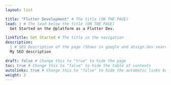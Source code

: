 ```yaml
---
layout: list

title: "Flutter Development" # The title (ON THE PAGE)
lead: | # The lead below the title (ON THE PAGE)
  Get Started on the @platform as a Flutter Dev.

linkTitle: Get Started # The title in the navigation
description:
  | # SEO Description of the page (Shows in google and atsign.dev search)
  My SEO description

draft: false # Change this to "true" to hide the page
toc: true # Change this to "false" to hide the table of contents
autolinks: true # Change this to "false" to hide the automatic links below your content
weight: 2
---
```

